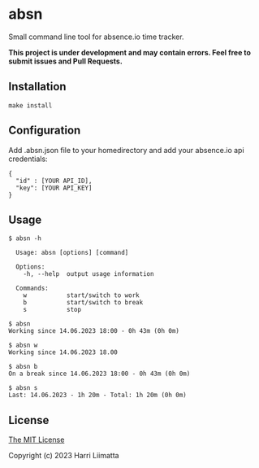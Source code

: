 # absn
Small command line tool for absence.io time tracker.

**This project is under development and may contain errors. Feel free to submit issues and Pull Requests.**

## Installation

```
make install
```

## Configuration

Add .absn.json file to your homedirectory and add your absence.io api credentials:

```
{
  "id" : [YOUR API_ID],
  "key": [YOUR API_KEY]
}
```

## Usage

```shell
$ absn -h

  Usage: absn [options] [command]
  
  Options:
    -h, --help  output usage information
  
  Commands:
    w           start/switch to work
    b           start/switch to break
    s           stop
``` 
```shell
$ absn
Working since 14.06.2023 18:00 - 0h 43m (0h 0m)
```

```shell
$ absn w
Working since 14.06.2023 18.00
```

```shell
$ absn b
On a break since 14.06.2023 18:00 - 0h 43m (0h 0m)
```

```shell
$ absn s
Last: 14.06.2023 - 1h 20m - Total: 1h 20m (0h 0m)
```

## License

[The MIT License](http://opensource.org/licenses/MIT)

Copyright (c) 2023 Harri Liimatta
